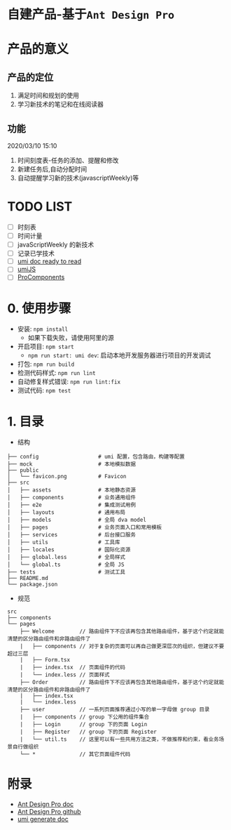 # 自建产品-基于`Ant Design Pro`

# 产品的意义

## 产品的定位

1. 满足时间和规划的使用
2. 学习新技术的笔记和在线阅读器

## 功能

2020/03/10 15:10

1. 时间刻度表-任务的添加、提醒和修改
2. 新建任务后,自动分配时间
3. 自动提醒学习新的技术(javascriptWeekly)等

# TODO LIST

- [ ] 时刻表
- [ ] 时间计量
- [ ] javaScriptWeekly 的新技术
- [ ] 记录已学技术
- [ ] [umi doc ready to read](https://pro.ant.design/zh-CN/docs/new-page)
- [ ] [umiJS](https://umijs.org/zh-CN/docs/directory-structure)
- [ ] [ProComponents](https://procomponents.ant.design/components)

# 0. 使用步骤

- 安装: `npm install`
  - 如果下载失败，请使用阿里的源
- 开启项目: `npm start`
  - `npm run start: umi dev`: 启动本地开发服务器进行项目的开发调试
- 打包: `npm run build`
- 检测代码样式: `npm run lint`
- 自动修复样式错误: `npm run lint:fix`
- 测试代码: `npm test`

# 1. 目录

- 结构

```shell
├── config                   # umi 配置，包含路由，构建等配置
├── mock                     # 本地模拟数据
├── public
│   └── favicon.png          # Favicon
├── src
│   ├── assets               # 本地静态资源
│   ├── components           # 业务通用组件
│   ├── e2e                  # 集成测试用例
│   ├── layouts              # 通用布局
│   ├── models               # 全局 dva model
│   ├── pages                # 业务页面入口和常用模板
│   ├── services             # 后台接口服务
│   ├── utils                # 工具库
│   ├── locales              # 国际化资源
│   ├── global.less          # 全局样式
│   └── global.ts            # 全局 JS
├── tests                    # 测试工具
├── README.md
└── package.json
```

- 规范

```shell
src
├── components
└── pages
    ├── Welcome        // 路由组件下不应该再包含其他路由组件，基于这个约定就能清楚的区分路由组件和非路由组件了
    |   ├── components // 对于复杂的页面可以再自己做更深层次的组织，但建议不要超过三层
    |   ├── Form.tsx
    |   ├── index.tsx  // 页面组件的代码
    |   └── index.less // 页面样式
    ├── Order          // 路由组件下不应该再包含其他路由组件，基于这个约定就能清楚的区分路由组件和非路由组件了
    |   ├── index.tsx
    |   └── index.less
    ├── user           // 一系列页面推荐通过小写的单一字母做 group 目录
    |   ├── components // group 下公用的组件集合
    |   ├── Login      // group 下的页面 Login
    |   ├── Register   // group 下的页面 Register
    |   └── util.ts    // 这里可以有一些共用方法之类，不做推荐和约束，看业务场景自行做组织
    └── *              // 其它页面组件代码
```

# 附录

- [Ant Design Pro doc](https://pro.ant.design)
- [Ant Design Pro github](https://github.com/ant-design/ant-design-pro)
- [umi generate doc](https://umijs.org/zh-CN/docs/cli#umi-build)
